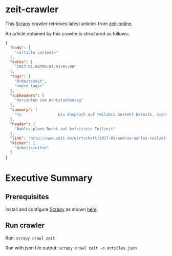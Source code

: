 # zeit-crawler

This [Scrapy](https://scrapy.org/) crawler retrieves latest articles from [zeit-online](http://www.zeit.de/index).

An article obtained by this crawler is structured as follows:

```json
{
  "body": [
    "<article content>"
  ],
  "dates": [
    "2017-01-04T09:07:51+01:00"
  ],
  "tags": [
    "Arbeitszeit",
    "<more tags>"
  ],
  "subheaders": [
    "Varianten zum Achtstundentag"
  ],
  "summary": [
    "\n                Ein Anspruch auf Teilzeit besteht bereits, nicht jedoch das Recht auf Rückkehr in den Fulltime-Job. Die Arbeitsministerin will das ermöglichen – unter Bedingungen.\n            "
  ],
  "header": [
    "Nahles plant Recht auf befristete Teilzeit"
  ],
  "link": "http://www.zeit.de/wirtschaft/2017-01/andrea-nahles-teilzeit-befristet-rueckkehr-vollzeit-arbeitszeiten",
  "kicker": [
    "Arbeitszeiten"
  ]
}
```

# Executive Summary

## Prerequisites

  Install and configure [Scrapy](https://scrapy.org/) as shown [here](https://doc.scrapy.org/en/latest/intro/install.html).

## Run crawler

Run:
`
scrapy crawl zeit
`

Run with json file output:
`
scrapy crawl zeit -o articles.json
`
